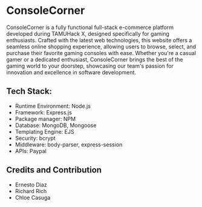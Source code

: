 # ConsoleCorner

ConsoleCorner is a fully functional full-stack e-commerce platform developed during TAMUHack X, designed specifically for gaming enthusiasts. Crafted with the latest web technologies, this website offers a seamless online shopping experience, allowing users to browse, select, and purchase their favorite gaming consoles with ease. Whether you're a casual gamer or a dedicated enthusiast, ConsoleCorner brings the best of the gaming world to your doorstep, showcasing our team's passion for innovation and excellence in software development.

## Tech Stack: 
* Runtime Environment: Node.js
* Framework: Express.js
* Package manager: NPM
* Database: MongoDB, Mongoose
* Templating Engine: EJS
* Security: bcrypt
* Middleware: body-parser, express-session
* APIs: Paypal

## Credits and Contribution

* Ernesto Diaz
* Richard Rich
* Chloe Casuga
